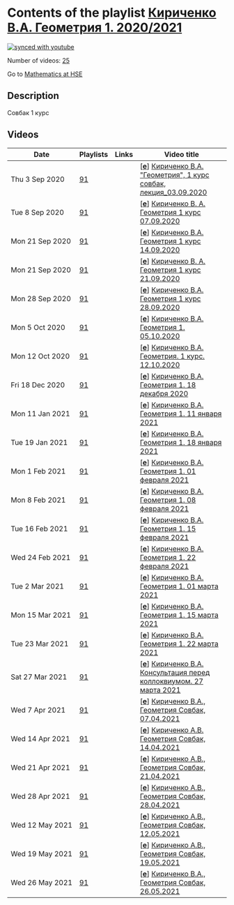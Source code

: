 # Contents of the playlist [Кириченко В.А. Геометрия 1. 2020/2021](https://www.youtube.com/playlist?list=PLq3E5oubNNoD2GCvxLscn35CrOD5uamtT)

[![synced with youtube](https://img.shields.io/github/last-commit/mathphysschool/mathphysschool.github.io/autoupdate1?label=synced%20with%20youtube)](#)

Number of videos: [25](#videos)

Go to [Mathematics at HSE](../README.md)

## Description

Совбак 1 курс

## Videos

|Date|Playlists|Links|Video title|
|---|---|---|---|
| Thu&nbsp;3&nbsp;Sep&nbsp;2020 | [91](../playlists/91 "Кириченко В.А. Геометрия 1. 2020/2021") |  | [[**e**](https://studio.youtube.com/video/8ZqEIe_1owk/edit "Edit")] [Кириченко В.А. &#34;Геометрия&#34;, 1 курс совбак, лекция&#95;03.09.2020](https://www.youtube.com/watch?v=8ZqEIe_1owk&list=PLq3E5oubNNoD2GCvxLscn35CrOD5uamtT) |
| Tue&nbsp;8&nbsp;Sep&nbsp;2020 | [91](../playlists/91 "Кириченко В.А. Геометрия 1. 2020/2021") |  | [[**e**](https://studio.youtube.com/video/jYFQEcWjbNs/edit "Edit")] [Кириченко В. А. Геометрия 1 курс 07.09.2020](https://www.youtube.com/watch?v=jYFQEcWjbNs&list=PLq3E5oubNNoD2GCvxLscn35CrOD5uamtT) |
| Mon&nbsp;21&nbsp;Sep&nbsp;2020 | [91](../playlists/91 "Кириченко В.А. Геометрия 1. 2020/2021") |  | [[**e**](https://studio.youtube.com/video/OaQyiQers8s/edit "Edit")] [Кириченко В.А.  Геометрия 1 курс 14.09.2020](https://www.youtube.com/watch?v=OaQyiQers8s&list=PLq3E5oubNNoD2GCvxLscn35CrOD5uamtT) |
| Mon&nbsp;21&nbsp;Sep&nbsp;2020 | [91](../playlists/91 "Кириченко В.А. Геометрия 1. 2020/2021") |  | [[**e**](https://studio.youtube.com/video/vWrHV6222qc/edit "Edit")] [Кириченко В. А. Геометрия 1 курс 21.09.2020](https://www.youtube.com/watch?v=vWrHV6222qc&list=PLq3E5oubNNoD2GCvxLscn35CrOD5uamtT) |
| Mon&nbsp;28&nbsp;Sep&nbsp;2020 | [91](../playlists/91 "Кириченко В.А. Геометрия 1. 2020/2021") |  | [[**e**](https://studio.youtube.com/video/0ldx9TglJQw/edit "Edit")] [Кириченко В.А. Геометрия 1 курс 28.09.2020](https://www.youtube.com/watch?v=0ldx9TglJQw&list=PLq3E5oubNNoD2GCvxLscn35CrOD5uamtT) |
| Mon&nbsp;5&nbsp;Oct&nbsp;2020 | [91](../playlists/91 "Кириченко В.А. Геометрия 1. 2020/2021") |  | [[**e**](https://studio.youtube.com/video/LCvdcuJRVF8/edit "Edit")] [Кириченко В.А. Геометрия 1. 05.10.2020](https://www.youtube.com/watch?v=LCvdcuJRVF8&list=PLq3E5oubNNoD2GCvxLscn35CrOD5uamtT) |
| Mon&nbsp;12&nbsp;Oct&nbsp;2020 | [91](../playlists/91 "Кириченко В.А. Геометрия 1. 2020/2021") |  | [[**e**](https://studio.youtube.com/video/oUK2WJZzlL8/edit "Edit")] [Кириченко В.А. Геометрия. 1 курс. 12.10.2020](https://www.youtube.com/watch?v=oUK2WJZzlL8&list=PLq3E5oubNNoD2GCvxLscn35CrOD5uamtT) |
| Fri&nbsp;18&nbsp;Dec&nbsp;2020 | [91](../playlists/91 "Кириченко В.А. Геометрия 1. 2020/2021") |  | [[**e**](https://studio.youtube.com/video/4JkKGNFtmpQ/edit "Edit")] [Кириченко В.А. Геометрия 1. 18 декабря 2020](https://www.youtube.com/watch?v=4JkKGNFtmpQ&list=PLq3E5oubNNoD2GCvxLscn35CrOD5uamtT) |
| Mon&nbsp;11&nbsp;Jan&nbsp;2021 | [91](../playlists/91 "Кириченко В.А. Геометрия 1. 2020/2021") |  | [[**e**](https://studio.youtube.com/video/_vfqEux_Wcg/edit "Edit")] [Кириченко В.А. Геометрия 1. 11 января 2021](https://www.youtube.com/watch?v=_vfqEux_Wcg&list=PLq3E5oubNNoD2GCvxLscn35CrOD5uamtT) |
| Tue&nbsp;19&nbsp;Jan&nbsp;2021 | [91](../playlists/91 "Кириченко В.А. Геометрия 1. 2020/2021") |  | [[**e**](https://studio.youtube.com/video/io8o_EVZQ_E/edit "Edit")] [Кириченко В.А. Геометрия 1. 18 января 2021](https://www.youtube.com/watch?v=io8o_EVZQ_E&list=PLq3E5oubNNoD2GCvxLscn35CrOD5uamtT) |
| Mon&nbsp;1&nbsp;Feb&nbsp;2021 | [91](../playlists/91 "Кириченко В.А. Геометрия 1. 2020/2021") |  | [[**e**](https://studio.youtube.com/video/bptpgSiHts4/edit "Edit")] [Кириченко В.А. Геометрия 1. 01 февраля 2021](https://www.youtube.com/watch?v=bptpgSiHts4&list=PLq3E5oubNNoD2GCvxLscn35CrOD5uamtT) |
| Mon&nbsp;8&nbsp;Feb&nbsp;2021 | [91](../playlists/91 "Кириченко В.А. Геометрия 1. 2020/2021") |  | [[**e**](https://studio.youtube.com/video/wkAyefDBWIM/edit "Edit")] [Кириченко В.А. Геометрия 1. 08 февраля 2021](https://www.youtube.com/watch?v=wkAyefDBWIM&list=PLq3E5oubNNoD2GCvxLscn35CrOD5uamtT) |
| Tue&nbsp;16&nbsp;Feb&nbsp;2021 | [91](../playlists/91 "Кириченко В.А. Геометрия 1. 2020/2021") |  | [[**e**](https://studio.youtube.com/video/SPF5LD6hI4U/edit "Edit")] [Кириченко В.А. Геометрия 1. 15 февраля 2021](https://www.youtube.com/watch?v=SPF5LD6hI4U&list=PLq3E5oubNNoD2GCvxLscn35CrOD5uamtT) |
| Wed&nbsp;24&nbsp;Feb&nbsp;2021 | [91](../playlists/91 "Кириченко В.А. Геометрия 1. 2020/2021") |  | [[**e**](https://studio.youtube.com/video/FG-ki4yXD6I/edit "Edit")] [Кириченко В.А. Геометрия 1. 22 февраля 2021](https://www.youtube.com/watch?v=FG-ki4yXD6I&list=PLq3E5oubNNoD2GCvxLscn35CrOD5uamtT) |
| Tue&nbsp;2&nbsp;Mar&nbsp;2021 | [91](../playlists/91 "Кириченко В.А. Геометрия 1. 2020/2021") |  | [[**e**](https://studio.youtube.com/video/SvQ6CHmLU3U/edit "Edit")] [Кириченко В.А. Геометрия 1. 01 марта 2021](https://www.youtube.com/watch?v=SvQ6CHmLU3U&list=PLq3E5oubNNoD2GCvxLscn35CrOD5uamtT) |
| Mon&nbsp;15&nbsp;Mar&nbsp;2021 | [91](../playlists/91 "Кириченко В.А. Геометрия 1. 2020/2021") |  | [[**e**](https://studio.youtube.com/video/pQGVqMu0wQg/edit "Edit")] [Кириченко В.А. Геометрия 1. 15 марта 2021](https://www.youtube.com/watch?v=pQGVqMu0wQg&list=PLq3E5oubNNoD2GCvxLscn35CrOD5uamtT) |
| Tue&nbsp;23&nbsp;Mar&nbsp;2021 | [91](../playlists/91 "Кириченко В.А. Геометрия 1. 2020/2021") |  | [[**e**](https://studio.youtube.com/video/6xXPyYZn-2E/edit "Edit")] [Кириченко В.А. Геометрия 1. 22 марта 2021](https://www.youtube.com/watch?v=6xXPyYZn-2E&list=PLq3E5oubNNoD2GCvxLscn35CrOD5uamtT) |
| Sat&nbsp;27&nbsp;Mar&nbsp;2021 | [91](../playlists/91 "Кириченко В.А. Геометрия 1. 2020/2021") |  | [[**e**](https://studio.youtube.com/video/TsCfoBtFXWs/edit "Edit")] [Кириченко В.А. Консультация перед коллоквиумом. 27 марта 2021](https://www.youtube.com/watch?v=TsCfoBtFXWs&list=PLq3E5oubNNoD2GCvxLscn35CrOD5uamtT) |
| Wed&nbsp;7&nbsp;Apr&nbsp;2021 | [91](../playlists/91 "Кириченко В.А. Геометрия 1. 2020/2021") |  | [[**e**](https://studio.youtube.com/video/wNlvOt89iYg/edit "Edit")] [Кириченко В.А., Геометрия Совбак, 07.04.2021](https://www.youtube.com/watch?v=wNlvOt89iYg&list=PLq3E5oubNNoD2GCvxLscn35CrOD5uamtT) |
| Wed&nbsp;14&nbsp;Apr&nbsp;2021 | [91](../playlists/91 "Кириченко В.А. Геометрия 1. 2020/2021") |  | [[**e**](https://studio.youtube.com/video/ay-vs4ewhW4/edit "Edit")] [Кириченко А.В. Геометрия Совбак, 14.04.2021](https://www.youtube.com/watch?v=ay-vs4ewhW4&list=PLq3E5oubNNoD2GCvxLscn35CrOD5uamtT) |
| Wed&nbsp;21&nbsp;Apr&nbsp;2021 | [91](../playlists/91 "Кириченко В.А. Геометрия 1. 2020/2021") |  | [[**e**](https://studio.youtube.com/video/k_rkrCfg37o/edit "Edit")] [Кириченко А.В., Геометрия Совбак, 21.04.2021](https://www.youtube.com/watch?v=k_rkrCfg37o&list=PLq3E5oubNNoD2GCvxLscn35CrOD5uamtT) |
| Wed&nbsp;28&nbsp;Apr&nbsp;2021 | [91](../playlists/91 "Кириченко В.А. Геометрия 1. 2020/2021") |  | [[**e**](https://studio.youtube.com/video/YhnCJAMnmKQ/edit "Edit")] [Кириченко А.В., Геометрия Совбак, 28.04.2021](https://www.youtube.com/watch?v=YhnCJAMnmKQ&list=PLq3E5oubNNoD2GCvxLscn35CrOD5uamtT) |
| Wed&nbsp;12&nbsp;May&nbsp;2021 | [91](../playlists/91 "Кириченко В.А. Геометрия 1. 2020/2021") |  | [[**e**](https://studio.youtube.com/video/aqHAsXuU3qs/edit "Edit")] [Кириченко А.В., Геометрия Совбак, 12.05.2021](https://www.youtube.com/watch?v=aqHAsXuU3qs&list=PLq3E5oubNNoD2GCvxLscn35CrOD5uamtT) |
| Wed&nbsp;19&nbsp;May&nbsp;2021 | [91](../playlists/91 "Кириченко В.А. Геометрия 1. 2020/2021") |  | [[**e**](https://studio.youtube.com/video/QMI8FWWdI3s/edit "Edit")] [Кириченко А.В., Геометрия Совбак, 19.05.2021](https://www.youtube.com/watch?v=QMI8FWWdI3s&list=PLq3E5oubNNoD2GCvxLscn35CrOD5uamtT) |
| Wed&nbsp;26&nbsp;May&nbsp;2021 | [91](../playlists/91 "Кириченко В.А. Геометрия 1. 2020/2021") |  | [[**e**](https://studio.youtube.com/video/2itznB-bBVk/edit "Edit")] [Кириченко В.А., Геометрия Совбак, 26.05.2021](https://www.youtube.com/watch?v=2itznB-bBVk&list=PLq3E5oubNNoD2GCvxLscn35CrOD5uamtT) |
